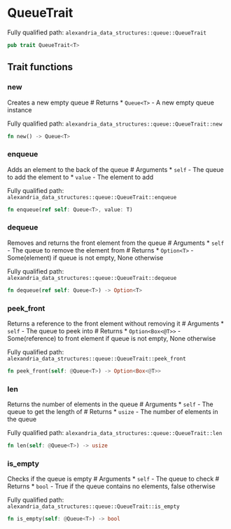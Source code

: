# QueueTrait

Fully qualified path: `alexandria_data_structures::queue::QueueTrait`

```rust
pub trait QueueTrait<T>
```

## Trait functions

### new

Creates a new empty queue  # Returns * `Queue<T>` - A new empty queue instance

Fully qualified path: `alexandria_data_structures::queue::QueueTrait::new`

```rust
fn new() -> Queue<T>
```


### enqueue

Adds an element to the back of the queue  # Arguments * `self` - The queue to add the element to * `value` - The element to add

Fully qualified path: `alexandria_data_structures::queue::QueueTrait::enqueue`

```rust
fn enqueue(ref self: Queue<T>, value: T)
```


### dequeue

Removes and returns the front element from the queue  # Arguments * `self` - The queue to remove the element from  # Returns * `Option<T>` - Some(element) if queue is not empty, None otherwise

Fully qualified path: `alexandria_data_structures::queue::QueueTrait::dequeue`

```rust
fn dequeue(ref self: Queue<T>) -> Option<T>
```


### peek_front

Returns a reference to the front element without removing it  # Arguments * `self` - The queue to peek into  # Returns * `Option<Box<@T>>` - Some(reference) to front element if queue is not empty, None otherwise

Fully qualified path: `alexandria_data_structures::queue::QueueTrait::peek_front`

```rust
fn peek_front(self: @Queue<T>) -> Option<Box<@T>>
```


### len

Returns the number of elements in the queue  # Arguments * `self` - The queue to get the length of  # Returns * `usize` - The number of elements in the queue

Fully qualified path: `alexandria_data_structures::queue::QueueTrait::len`

```rust
fn len(self: @Queue<T>) -> usize
```


### is_empty

Checks if the queue is empty  # Arguments * `self` - The queue to check  # Returns * `bool` - True if the queue contains no elements, false otherwise

Fully qualified path: `alexandria_data_structures::queue::QueueTrait::is_empty`

```rust
fn is_empty(self: @Queue<T>) -> bool
```


